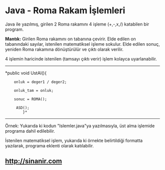 # Java - Roma Rakam İşlemleri
Java ile yazılmış, girilen 2 Roma rakamını 4 işleme (+,-,x,/) katabilen bir program. 

**Mantık:**
Girilen Roma rakamını on tabanına çevirir.
Elde edilen on tabanındaki sayılar, istenilen matematiksel işleme sokulur.
Elde edilen sonuç, yeniden Roma rakamına dönüştürülür ve çıktı olarak verilir.


4 işlemin haricinde istenilen (tamsayı çıktı verir) işlem kolayca uyarlanabilir.

------------------------------------------------------------------------------------
*public void UstAl(){

		onluk = deger1 / deger2;
		
		onluk_tam = onluk;
		
		sonuc = ROMA();
		
   		 ASD();
            }*
-------------------------------------------------------------------------------------

Örnek: Yukarıda ki kodun "Islemler.java"ya 
yazılmasıyla, üst alma işlemide programa dahil 
edilebilir.

İstenilen matematiksel işlem, yukarıda ki örnekte belirtildiği 
formatta yazılarak, programa eklenti olarak katılabilir.

## http://sinanir.com
